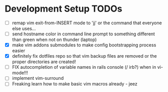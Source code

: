 # Development Setup TODOs
- [ ] remap vim exit-from-INSERT mode to 'jj' or the command that everyone else uses...
- [ ] send hostname color in command line prompt to something different than green when not on thunder (laptop)
- [x] make vim addons submodules to make config bootstrapping process easier
- [x] definitely fix dotfiles repo so that vim backup files are removed or the proper directories are created!
- [ ] FIX autocompletion of variable names in rails console (/ irb?) when in vi-mode!!!
- [ ] implement vim-surround
- [ ] Freaking learn how to make basic vim macros already - jeez
